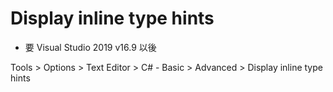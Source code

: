 # Display inline type hints

- 要 Visual Studio 2019 v16.9 以後

Tools > Options > Text Editor > C# 
    - Basic > Advanced > Display inline type hints